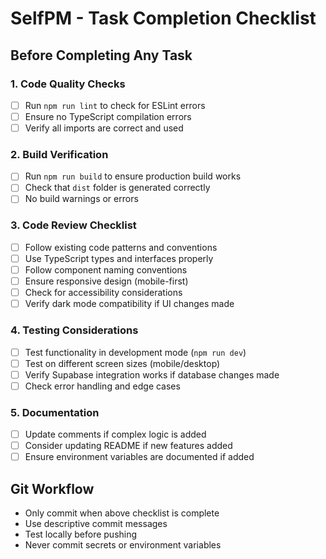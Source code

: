 # SelfPM - Task Completion Checklist

## Before Completing Any Task

### 1. Code Quality Checks
- [ ] Run `npm run lint` to check for ESLint errors
- [ ] Ensure no TypeScript compilation errors
- [ ] Verify all imports are correct and used

### 2. Build Verification
- [ ] Run `npm run build` to ensure production build works
- [ ] Check that `dist` folder is generated correctly
- [ ] No build warnings or errors

### 3. Code Review Checklist
- [ ] Follow existing code patterns and conventions
- [ ] Use TypeScript types and interfaces properly
- [ ] Follow component naming conventions
- [ ] Ensure responsive design (mobile-first)
- [ ] Check for accessibility considerations
- [ ] Verify dark mode compatibility if UI changes made

### 4. Testing Considerations
- [ ] Test functionality in development mode (`npm run dev`)
- [ ] Test on different screen sizes (mobile/desktop)
- [ ] Verify Supabase integration works if database changes made
- [ ] Check error handling and edge cases

### 5. Documentation
- [ ] Update comments if complex logic is added
- [ ] Consider updating README if new features added
- [ ] Ensure environment variables are documented if added

## Git Workflow
- Only commit when above checklist is complete
- Use descriptive commit messages
- Test locally before pushing
- Never commit secrets or environment variables